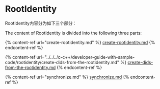 # RootIdentity

RootIdentity内容分为如下三个部分：

The content of RootIdentity is divided into the following three parts:

{% content-ref url="create-rootidentity.md" %}
[create-rootidentity.md](create-rootidentity.md)
{% endcontent-ref %}

{% content-ref url="../../../c-c++/developer-guide-with-sample-code/rootidentity/create-dids-from-the-rootidentity.md" %}
[create-dids-from-the-rootidentity.md](../../../c-c++/developer-guide-with-sample-code/rootidentity/create-dids-from-the-rootidentity.md)
{% endcontent-ref %}

{% content-ref url="synchronize.md" %}
[synchronize.md](synchronize.md)
{% endcontent-ref %}

